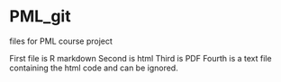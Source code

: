 # PML_git
files for PML course project

First file is R markdown
Second is html
Third is PDF
Fourth is a text file containing the html code and can be ignored.
